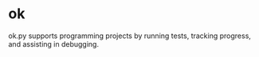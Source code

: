 ok
==

ok.py supports programming projects by running tests, tracking progress, and assisting in debugging.
